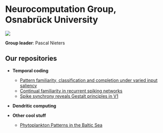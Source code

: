 # Neurocomputation Group, Osnabrück University

![](https://imgur.com/a/Mjg6E25)

**Group leader**: Pascal Nieters

## Our repositories
- **Temporal coding**
  - [Pattern familiarity, classification and completion under varied input saliency](https://github.com/rainsummer613/)
  - [Continual familiarity in recurrent spiking networks](https://github.com/rainsummer613/spiking-continual-familiarity)
  - [Spike synchrony reveals Gestalt principles in V1](https://github.com/rainsummer613/synchrony)

- **Dendritic computing**

- **Other cool stuff**
    - [Phytoplankton Patterns in the Baltic Sea](https://github.com/pnieters/PredictingPhytoplanktonPatterns/)

